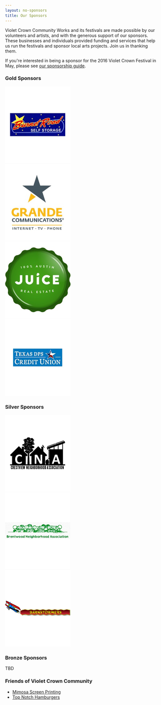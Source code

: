 ```yaml
---
layout: no-sponsors
title: Our Sponsors
---
```


Violet Crown Community Works and its festivals are made possible by our
volunteers and artists, and with the generous support of our sponsors. These
businesses and individuals provided funding and services that help us run the
festivals and sponsor local arts projects.  Join us in thanking them.

If you&apos;re interested in being a sponsor for the 2016 Violet Crown Festival
in May, please see <a href="/docs/2016_VCF_Sponsor.pdf">our sponsorship guide</a>.

### Gold Sponsors

<div class="container">
<div class="row">
<!--<div class="col-md-3">
    <a href="http://wheatsville.coop/" target="_blank"><img class="img-rounded" src="sponsors/carousel-vccw-wheatsville.png" alt="Wheatsville Co-op" title=""></a>
</div>-->
<div class="col-md-3">
    <a href="http://www.burnetroadstorage.com/" target="_blank"><img class="img-rounded" src="sponsors/carousel-BRStorage-bg.jpg" alt="Burnet Road Storage" title=""></a>
</div>
<div class="col-md-3">
    <a href="http://www.grandecom.com/" target="_blank"><img class="img-rounded" src="sponsors/carousel-GrandeServices_ColorPMS_Vertical.jpg" alt="Grande Communications" title=""></a>
</div>
<div class="col-md-3">
    <a href="http://juicehomes.com/idx/?idx-q-ListingAgentID%3C0%3E=491811" target="_blank"><img class="img-rounded" src="sponsors/carousel-vccw-gold-juice.jpg" alt="Juice Homes - John Dunham" title=""></a>
</div>
<div class="col-md-3">
    <a href="http://www.txdpscu.org/" target="_blank"><img class="img-rounded" src="sponsors/carousel-TXdpsCU-logo.jpg" alt="Texas DPS Credit Union" title=""></a>
</div>
</div>
</div>

### Silver Sponsors

<div class="container">
<div class="row">
<div class="col-md-3">
    <a href="http://crestviewna.com/" target="_blank"><img class="img-rounded" src="sponsors/carousel-vccw-cna.png" alt="Crestview Neighborhood Association" title=""></a>
</div>
<div class="col-md-3">
    <a href="http://brentwoodaustin.blogspot.com" target="_blank"><img class="img-rounded" src="sponsors/carousel-vccw-bna.png" alt="Brentwood Neighborhood Association" title=""></a>
</div>
<div class="col-md-3">
    <a href="http://www.barnstormersmusic.com/" target="_blank"><img class="img-rounded" src="sponsors/carousel-barnstormers.png" alt="Barnstormer's Studio" title=""></a>
</div>
</div>
</div>


### Bronze Sponsors

TBD

### Friends of Violet Crown Community

* [Mimosa Screen Printing](http://www.mimosascreenprinting.com/)
* [Top Notch Hamburgers](http://www.topnotchaustin.com/)
